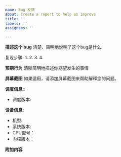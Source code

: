 ```yaml
---
name: Bug 反馈
about: Create a report to help us improve
title: ''
labels: ''
assignees: ''

---
```


**描述这个 bug**
清楚、简明地说明了这个bug是什么.

复现步骤:
1.
2.
3.
4.

**预期行为**
清晰简明地描述你期望发生的事情

**屏幕截图**
如果适用，请添加屏幕截图来帮助解释您的问题。

**调度信息:**:
 - 调度版本:

**设备信息:**
 - 机型: 
 - 系统版本: 
 - CPU型号：
 - 内核版本：

**附加内容**
